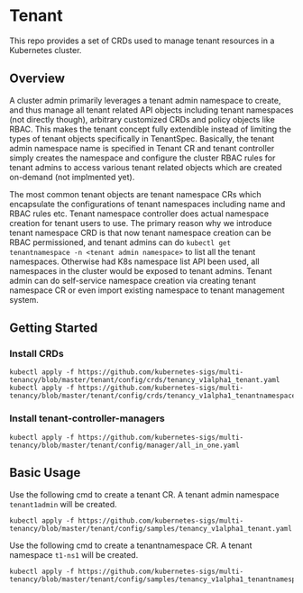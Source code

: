 # Tenant

This repo provides a set of CRDs used to manage tenant resources in a Kubernetes cluster.

## Overview
A cluster admin primarily leverages a tenant admin namespace to create, and thus manage all tenant related API objects including tenant namespaces (not directly though), arbitrary customized CRDs and policy objects like RBAC. This makes the tenant concept fully extendible instead of limiting the types of tenant objects specifically in TenantSpec. Basically, the tenant admin namespace name is specified in Tenant CR and tenant controller simply creates the namespace and configure the cluster RBAC rules for tenant admins to access various tenant related objects which are created on-demand (not implmented yet).

The most common tenant objects are tenant namespace CRs which encapsulate the configurations of tenant namespaces including name and RBAC rules etc. Tenant namespace controller does actual namespace creation for tenant users to use. The primary reason why we introduce tenant namespace CRD is that now tenant namespace creation can be RBAC permissioned, and tenant admins can do `kubectl get tenantnamespace -n <tenant admin namespace>` to list all the tenant namespaces. Otherwise had K8s namespace list API been used, all namespaces in the cluster would be exposed to tenant admins. Tenant admin can do self-service namespace creation via creating tenant namespace CR or even import existing namespace to tenant management system.

## Getting Started

### Install CRDs
```
kubectl apply -f https://github.com/kubernetes-sigs/multi-tenancy/blob/master/tenant/config/crds/tenancy_v1alpha1_tenant.yaml
kubectl apply -f https://github.com/kubernetes-sigs/multi-tenancy/blob/master/tenant/config/crds/tenancy_v1alpha1_tenantnamespace.yaml
```
### Install tenant-controller-managers
```
kubectl apply -f https://github.com/kubernetes-sigs/multi-tenancy/blob/master/tenant/config/manager/all_in_one.yaml
```

## Basic Usage

Use the following cmd to create a tenant CR. A tenant admin namespace `tenant1admin` will be created.
```
kubectl apply -f https://github.com/kubernetes-sigs/multi-tenancy/blob/master/tenant/config/samples/tenancy_v1alpha1_tenant.yaml 
```

Use the following cmd to create a tenantnamespace CR. A tenant namespace `t1-ns1` will be created.
```
kubectl apply -f https://github.com/kubernetes-sigs/multi-tenancy/blob/master/tenant/config/samples/tenancy_v1alpha1_tenantnamespace.yaml
```
